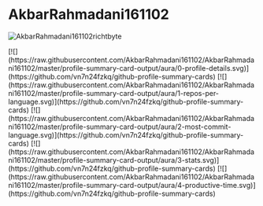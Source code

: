 # AkbarRahmadani161102
<p align="left"> <img src="https://komarev.com/ghpvc/?username=AkbarRahmadani161102richtbyte" alt="AkbarRahmadani161102richtbyte" /> </p>
[![](https://raw.githubusercontent.com/AkbarRahmadani161102/AkbarRahmadani161102/master/profile-summary-card-output/aura/0-profile-details.svg)](https://github.com/vn7n24fzkq/github-profile-summary-cards)
[![](https://raw.githubusercontent.com/AkbarRahmadani161102/AkbarRahmadani161102/master/profile-summary-card-output/aura/1-repos-per-language.svg)](https://github.com/vn7n24fzkq/github-profile-summary-cards) [![](https://raw.githubusercontent.com/AkbarRahmadani161102/AkbarRahmadani161102/master/profile-summary-card-output/aura/2-most-commit-language.svg)](https://github.com/vn7n24fzkq/github-profile-summary-cards)
[![](https://raw.githubusercontent.com/AkbarRahmadani161102/AkbarRahmadani161102/master/profile-summary-card-output/aura/3-stats.svg)](https://github.com/vn7n24fzkq/github-profile-summary-cards) [![](https://raw.githubusercontent.com/AkbarRahmadani161102/AkbarRahmadani161102/master/profile-summary-card-output/aura/4-productive-time.svg)](https://github.com/vn7n24fzkq/github-profile-summary-cards)


